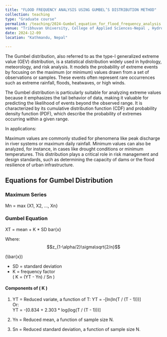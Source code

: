 ```yaml
---
title: "FLOOD FREQUENCY ANALYSIS USING GUMBEL’S DISTRIBUTION METHOD"
collection: teaching
type: "Graduate course"
permalink: /teaching/2024-Gumbel_equation_for_flood_frequency_analysis
venue: "Tribhuvan University, College of Applied Sciences-Nepal , Hydrology Department"
date: 2024-12-09
location: "Kathmandu, Nepal"

---
```



The Gumbel distribution, also referred to as the type-I generalized extreme value (GEV) distribution, is a statistical distribution widely used in hydrology, meteorology, and risk analysis. It models the probability of extreme events by focusing on the maximum (or minimum) values drawn from a set of observations or samples. These events often represent rare occurrences such as extreme rainfall, floods, heatwaves, or high winds.

The Gumbel distribution is particularly suitable for analyzing extreme values because it emphasizes the tail behavior of data, making it valuable for predicting the likelihood of events beyond the observed range. It is characterized by its cumulative distribution function (CDF) and probability density function (PDF), which describe the probability of extremes occurring within a given range.

In applications:

Maximum values are commonly studied for phenomena like peak discharge in river systems or maximum daily rainfall.
Minimum values can also be analyzed, for instance, in cases like drought conditions or minimum temperatures.
This distribution plays a critical role in risk management and design standards, such as determining the capacity of dams or the flood resilience of urban infrastructure.

## Equations for Gumbel Distribution

### Maximum Series

Mn = max {X1, X2, ..., Xn}

### Gumbel Equation

XT = mean + K * SD bar{x}

Where:
$$z_{1-\alpha/2}\sigma\sqrt{2/n}$$

\(\bar{x}\)

- SD = standard deviation
- K = frequency factor  
  \( K = (YT - Yn) / Sn \)

#### Components of \( K \)

1. YT = Reduced variate, a function of T:
   YT = -[ln(ln(T / (T - 1)))]  
   Or:  
   YT = -[0.834 + 2.303 * log(log(T / (T - 1)))]  

2. Yn = Reduced mean, a function of sample size N.  
3. Sn = Reduced standard deviation, a function of sample size N.
